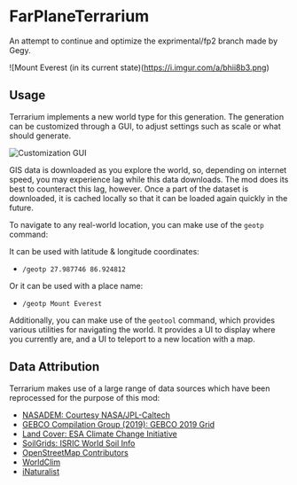 # FarPlaneTerrarium
An attempt to continue and optimize the exprimental/fp2 branch made by Gegy.

![Mount Everest (in its current state)(https://i.imgur.com/a/bhii8b3.png)

## Usage
Terrarium implements a new world type for this generation. The generation can be customized through a GUI, to adjust settings such as scale or what should generate.

![Customization GUI](https://i.imgur.com/5UpsVpA.png)

GIS data is downloaded as you explore the world, so, depending on internet speed, you may experience lag while this data downloads. The mod does its best to counteract this lag, however. Once a part of the dataset is downloaded, it is cached locally so that it can be loaded again quickly in the future.

To navigate to any real-world location, you can make use of the `geotp` command:

It can be used with latitude & longitude coordinates:
 - `/geotp 27.987746 86.924812`
 
Or it can be used with a place name:
 - `/geotp Mount Everest`
 
Additionally, you can make use of the `geotool` command, which provides various utilities for navigating the world. It provides a UI to display where you currently are, and a UI to teleport to a new location with a map.

## Data Attribution
Terrarium makes use of a large range of data sources which have been reprocessed for the purpose of this mod:
 - [NASADEM: Courtesy NASA/JPL-Caltech](https://lpdaac.usgs.gov/news/release-nasadem-data-products/)
 - [GEBCO Compilation Group (2019): GEBCO 2019 Grid](https://www.gebco.net/data_and_products/gridded_bathymetry_data/)
 - [Land Cover: ESA Climate Change Initiative](https://www.esa-landcover-cci.org/)
 - [SoilGrids: ISRIC World Soil Info](https://soilgrids.org/)
 - [OpenStreetMap Contributors](https://openstreetmap.org/)
 - [WorldClim](https://www.worldclim.org/)
 - [iNaturalist](https://www.inaturalist.org/)
